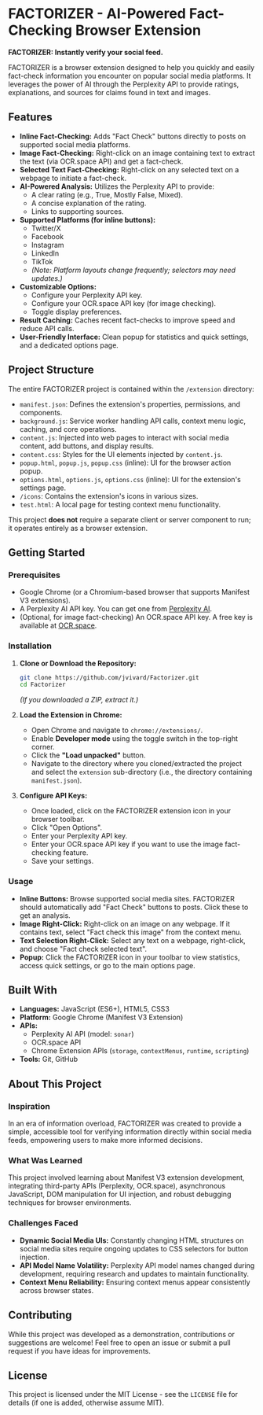 # FACTORIZER - AI-Powered Fact-Checking Browser Extension

**FACTORIZER: Instantly verify your social feed.**

FACTORIZER is a browser extension designed to help you quickly and easily fact-check information you encounter on popular social media platforms. It leverages the power of AI through the Perplexity API to provide ratings, explanations, and sources for claims found in text and images.

## Features

*   **Inline Fact-Checking:** Adds "Fact Check" buttons directly to posts on supported social media platforms.
*   **Image Fact-Checking:** Right-click on an image containing text to extract the text (via OCR.space API) and get a fact-check.
*   **Selected Text Fact-Checking:** Right-click on any selected text on a webpage to initiate a fact-check.
*   **AI-Powered Analysis:** Utilizes the Perplexity API to provide:
    *   A clear rating (e.g., True, Mostly False, Mixed).
    *   A concise explanation of the rating.
    *   Links to supporting sources.
*   **Supported Platforms (for inline buttons):**
    *   Twitter/X
    *   Facebook
    *   Instagram
    *   LinkedIn
    *   TikTok
    *   *(Note: Platform layouts change frequently; selectors may need updates.)*
*   **Customizable Options:**
    *   Configure your Perplexity API key.
    *   Configure your OCR.space API key (for image checking).
    *   Toggle display preferences.
*   **Result Caching:** Caches recent fact-checks to improve speed and reduce API calls.
*   **User-Friendly Interface:** Clean popup for statistics and quick settings, and a dedicated options page.

## Project Structure

The entire FACTORIZER project is contained within the `/extension` directory:

*   `manifest.json`: Defines the extension's properties, permissions, and components.
*   `background.js`: Service worker handling API calls, context menu logic, caching, and core operations.
*   `content.js`: Injected into web pages to interact with social media content, add buttons, and display results.
*   `content.css`: Styles for the UI elements injected by `content.js`.
*   `popup.html`, `popup.js`, `popup.css` (inline): UI for the browser action popup.
*   `options.html`, `options.js`, `options.css` (inline): UI for the extension's settings page.
*   `/icons`: Contains the extension's icons in various sizes.
*   `test.html`: A local page for testing context menu functionality.

This project **does not** require a separate client or server component to run; it operates entirely as a browser extension.

## Getting Started

### Prerequisites

*   Google Chrome (or a Chromium-based browser that supports Manifest V3 extensions).
*   A Perplexity AI API key. You can get one from [Perplexity AI](https://docs.perplexity.ai/docs/getting-started).
*   (Optional, for image fact-checking) An OCR.space API key. A free key is available at [OCR.space](https://ocr.space/ocrapi).

### Installation

1.  **Clone or Download the Repository:**
    ```bash
    git clone https://github.com/jvivard/Factorizer.git
    cd Factorizer
    ```
    *(If you downloaded a ZIP, extract it.)*

2.  **Load the Extension in Chrome:**
    *   Open Chrome and navigate to `chrome://extensions/`.
    *   Enable **Developer mode** using the toggle switch in the top-right corner.
    *   Click the **"Load unpacked"** button.
    *   Navigate to the directory where you cloned/extracted the project and select the `extension` sub-directory (i.e., the directory containing `manifest.json`).

3.  **Configure API Keys:**
    *   Once loaded, click on the FACTORIZER extension icon in your browser toolbar.
    *   Click "Open Options".
    *   Enter your Perplexity API key.
    *   Enter your OCR.space API key if you want to use the image fact-checking feature.
    *   Save your settings.

### Usage

*   **Inline Buttons:** Browse supported social media sites. FACTORIZER should automatically add "Fact Check" buttons to posts. Click these to get an analysis.
*   **Image Right-Click:** Right-click on an image on any webpage. If it contains text, select "Fact check this image" from the context menu.
*   **Text Selection Right-Click:** Select any text on a webpage, right-click, and choose "Fact check selected text".
*   **Popup:** Click the FACTORIZER icon in your toolbar to view statistics, access quick settings, or go to the main options page.

## Built With

*   **Languages:** JavaScript (ES6+), HTML5, CSS3
*   **Platform:** Google Chrome (Manifest V3 Extension)
*   **APIs:**
    *   Perplexity AI API (model: `sonar`)
    *   OCR.space API
    *   Chrome Extension APIs (`storage`, `contextMenus`, `runtime`, `scripting`)
*   **Tools:** Git, GitHub

## About This Project

### Inspiration

In an era of information overload, FACTORIZER was created to provide a simple, accessible tool for verifying information directly within social media feeds, empowering users to make more informed decisions.

### What Was Learned

This project involved learning about Manifest V3 extension development, integrating third-party APIs (Perplexity, OCR.space), asynchronous JavaScript, DOM manipulation for UI injection, and robust debugging techniques for browser environments.

### Challenges Faced

*   **Dynamic Social Media UIs:** Constantly changing HTML structures on social media sites require ongoing updates to CSS selectors for button injection.
*   **API Model Name Volatility:** Perplexity API model names changed during development, requiring research and updates to maintain functionality.
*   **Context Menu Reliability:** Ensuring context menus appear consistently across browser states.

## Contributing

While this project was developed as a demonstration, contributions or suggestions are welcome! Feel free to open an issue or submit a pull request if you have ideas for improvements.

## License

This project is licensed under the MIT License - see the `LICENSE` file for details (if one is added, otherwise assume MIT). 
